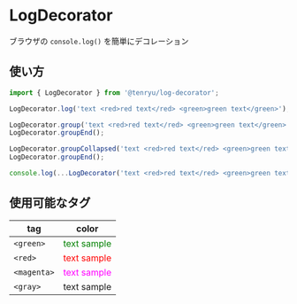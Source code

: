 # LogDecorator

ブラウザの `console.log()` を簡単にデコレーション

## 使い方

```TypeScript
import { LogDecorator } from '@tenryu/log-decorator';

LogDecorator.log('text <red>red text</red> <green>green text</green>');

LogDecorator.group('text <red>red text</red> <green>green text</green>');
LogDecorator.groupEnd();

LogDecorator.groupCollapsed('text <red>red text</red> <green>green text</green>');
LogDecorator.groupEnd();

console.log(...LogDecorator('text <red>red text</red> <green>green text</green>'));
```

## 使用可能なタグ

| tag         | color                                            |
| ----------- | ------------------------------------------------ |
| `<green>`   | <span style="color: #008000">text sample</span>  |
| `<red>`     | <span style="color: #ff0000">text sample</span>  |
| `<magenta>` | <span style="color: #ff00ff">text sample</span>  |
| `<gray>`    | <span style="color: #8008080">text sample</span> |
